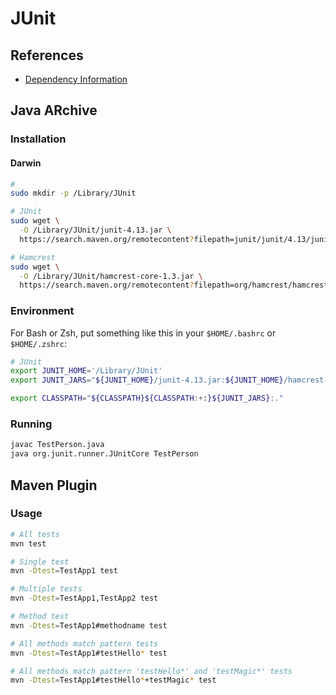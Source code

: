 # JUnit

<!--
https://www.youtube.com/watch?v=Geq60OVyBPg

https://app.pluralsight.com/paths/skill/unit-testing-in-java
-->

## References

- [Dependency Information](https://junit.org/junit4/dependency-info.html)

## Java ARchive

### Installation

#### Darwin

```sh
#
sudo mkdir -p /Library/JUnit

# JUnit
sudo wget \
  -O /Library/JUnit/junit-4.13.jar \
  https://search.maven.org/remotecontent?filepath=junit/junit/4.13/junit-4.13.jar

# Hamcrest
sudo wget \
  -O /Library/JUnit/hamcrest-core-1.3.jar \
  https://search.maven.org/remotecontent?filepath=org/hamcrest/hamcrest-core/1.3/hamcrest-core-1.3.jar
```

### Environment

For Bash or Zsh, put something like this in your `$HOME/.bashrc` or `$HOME/.zshrc`:

```sh
# JUnit
export JUNIT_HOME='/Library/JUnit'
export JUNIT_JARS="${JUNIT_HOME}/junit-4.13.jar:${JUNIT_HOME}/hamcrest-core-1.3.jar"

export CLASSPATH="${CLASSPATH}${CLASSPATH:+:}${JUNIT_JARS}:."
```

### Running

```sh
javac TestPerson.java
java org.junit.runner.JUnitCore TestPerson
```

## Maven Plugin

### Usage

```sh
# All tests
mvn test

# Single test
mvn -Dtest=TestApp1 test

# Multiple tests
mvn -Dtest=TestApp1,TestApp2 test

# Method test
mvn -Dtest=TestApp1#methodname test

# All methods match pattern tests
mvn -Dtest=TestApp1#testHello* test

# All methods match pattern 'testHello*' and 'testMagic*' tests
mvn -Dtest=TestApp1#testHello*+testMagic* test
```
